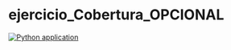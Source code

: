 # ejercicio_Cobertura_OPCIONAL
[![Python application](https://github.com/aev410/ejercicio_Cobertura_OPCIONAL/actions/workflows/python-app.yml/badge.svg)](https://github.com/aev410/ejercicio_Cobertura_OPCIONAL/actions/workflows/python-app.yml)
